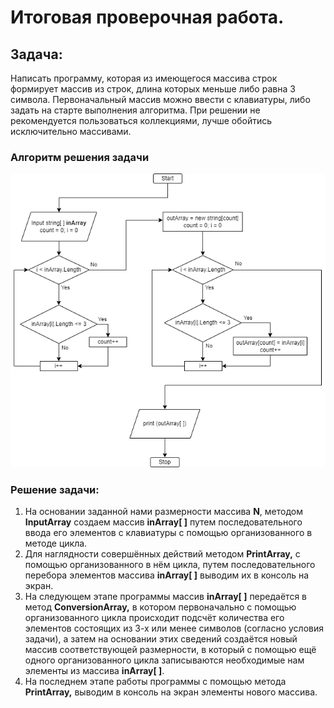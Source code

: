 
# **Итоговая проверочная работа.**

## **Задача:**

Написать программу, которая из имеющегося массива строк формирует массив из строк, длина которых меньше либо равна 3 символа. Первоначальный массив можно ввести с клавиатуры, либо задать на старте выполнения алгоритма. При решении не рекомендуется пользоваться коллекциями, лучше обойтись исключительно массивами.

### **Алгоритм решения задачи**

![Алгоритм](Algorithm.png)


### **Решение задачи:**
1. На основании заданной нами размерности массива **N**, методом **InputArray** создаем массив **inArray[ ]** путем последовательного ввода его элементов с клавиатуры с помощью организованного в методе цикла.
2. Для наглядности совершённых действий методом **PrintArray,** с помощью организованного в нём цикла, путем последовательного перебора элементов массива **inArray[ ]** выводим их в консоль на экран.
3. На следующем этапе программы массив **inArray[ ]** передаётся в метод **ConversionArray,** в котором первоначально с помощью организованного цикла происходит подсчёт количества его элементов состоящих из 3-х или менее символов (согласно условия задачи), а затем на основании этих сведений создаётся новый массив соответствующей размерности, в который с помощью ещё одного организованного цикла записываются необходимые нам элементы из массива **inArray[ ]**.
4. На последнем этапе работы программы с помощью метода **PrintArray,** выводим в консоль на экран элементы нового массива.
